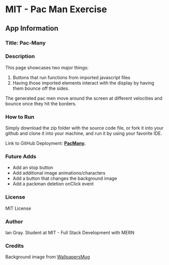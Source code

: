 # MIT - Pac Man Exercise

## App Information

### Title: Pac-Many

### Description

This page showcases two major things: 
1. Buttons that run functions from imported javascript files
2. Having those imported elements interact with the display by having them bounce off the sides. 

The generated pac men move around the screen at different velocities and bounce once they hit the borders. 

### How to Run

Simply download the zip folder with the source code file, or fork it into your github and clone it into your machine, and run it by using your favorite IDE.

Link to GitHub Deployment: **[PacMany](https://ianzgray.github.io/PacMany).**

### Future Adds

- Add an stop button
- Add additional image animations/characters
- Add a button that changes the background image
- Add a packman deletion onClick event 

### License

MIT License

### Author

Ian Gray.
Student at MIT - Full Stack Development with MERN

### Credits

Background image from [WallpapersMug](https://wallpapersmug.com/)